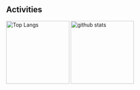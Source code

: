 

<!-- 4. GitHub usernameを変更, 2箇所 -->
<!-- ライトモート：theme=light, ダークモート：theme=vue-dark  -->
## Activities
<div align="left"> 
  <img alt="Top Langs" height="170px" src="https://github-readme-stats.vercel.app/api?username=apamanoko&theme=vue-dark&layout=compact" />
  <img alt="github stats" height="170px" src="https://github-readme-stats.vercel.app/api/top-langs/?username=apamanoko&theme=vue-dark&layout=compact" />
</div>

